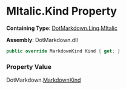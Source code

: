 # MItalic\.Kind Property

**Containing Type**: [DotMarkdown.Linq](../../README.md)\.[MItalic](../README.md)

**Assembly**: DotMarkdown\.dll

```csharp
public override MarkdownKind Kind { get; }
```

### Property Value

DotMarkdown\.[MarkdownKind](../../../MarkdownKind/README.md)

